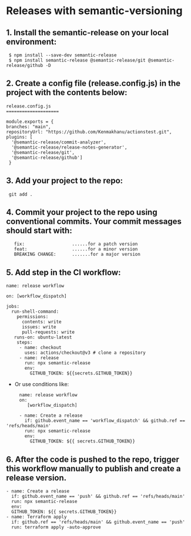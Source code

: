 # Releases with semantic-versioning

## 1. Install the semantic-release on your local environment:
     $ npm install --save-dev semantic-release
     $ npm install semantic-release @semantic-release/git @semantic-release/github -D

## 2. Create a config file (release.config.js) in the project with the contents below:
```   
release.config.js
====================

module.exports = {
branches: "main",
repositoryUrl: "https://github.com/Kenmakhanu/actionstest.git",
plugins: [
  '@semantic-release/commit-analyzer',
  '@semantic-release/release-notes-generator',
  '@semantic-release/git',
  '@semantic-release/github']
 }
```

## 3. Add your project to the repo:
   
     git add .

## 4. Commit your project to the repo using conventional commits. Your commit messages should start with:
```
   fix:                  ......for a patch version
   feat:                 ......for a minor version
   BREAKING CHANGE:      .......for a major version
```

## 5. Add step in the CI workflow:
```
name: release workflow

on: [workflow_dispatch]

jobs:
  run-shell-command:
    permissions:
      contents: write
      issues: write
      pull-requests: write
   runs-on: ubuntu-latest
    steps:
     - name: checkout
       uses: actions/checkout@v3 # clone a repository
     - name: release
       run: npx semantic-release
       env:
         GITHUB_TOKEN: ${{secrets.GITHUB_TOKEN}}
```
- Or use conditions like:
```
     name: release workflow
     on:
        [workflow_dispatch]

     - name: Create a release
       if: github.event_name == 'workflow_dispatch' && github.ref == 'refs/heads/main'
       run: npx semantic-release
       env:
         GITHUB_TOKEN: ${{ secrets.GITHUB_TOKEN}}
```
## 6. After the code is pushed to the repo, trigger this workflow manually to publish and create a release version.

```
- name: Create a release
  if: github.event_name == 'push' && github.ref == 'refs/heads/main'
  run: npx semantic-release
  env:
  GITHUB_TOKEN: ${{ secrets.GITHUB_TOKEN}}
- name: Terraform apply
  if: github.ref == 'refs/heads/main' && github.event_name == 'push'
  run: terraform apply -auto-approve
```

